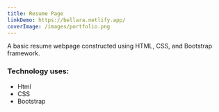 ```yaml
---
title: Resume Page
linkDemo: https://bellara.netlify.app/
coverImage: /images/portfolio.png
---
```

A basic resume webpage constructed using HTML, CSS, and Bootstrap framework.




### T﻿echnology uses:

* Html
* C﻿SS
* B﻿ootstrap